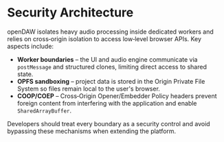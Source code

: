 # Security Architecture

openDAW isolates heavy audio processing inside dedicated workers and relies on
cross‑origin isolation to access low‑level browser APIs. Key aspects include:

- **Worker boundaries** – the UI and audio engine communicate via `postMessage`
  and structured clones, limiting direct access to shared state.
- **OPFS sandboxing** – project data is stored in the Origin Private File
  System so files remain local to the user's browser.
- **COOP/COEP** – Cross‑Origin Opener/Embedder Policy headers prevent foreign
  content from interfering with the application and enable `SharedArrayBuffer`.

Developers should treat every boundary as a security control and avoid
bypassing these mechanisms when extending the platform.
